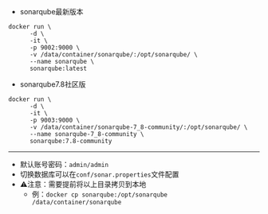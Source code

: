 - sonarqube最新版本
```
docker run \
      -d \
      -it \
      -p 9002:9000 \
      -v /data/container/sonarqube/:/opt/sonarqube/ \
      --name sonarqube \
      sonarqube:latest
```

- sonarqube7.8社区版
```
docker run \
      -d \
      -it \
      -p 9003:9000 \
      -v /data/container/sonarqube-7_8-community/:/opt/sonarqube/ \
      --name sonarqube-7_8-community \
      sonarqube:7.8-community
```

***

- 默认账号密码：`admin/admin`
- 切换数据库可以在`conf/sonar.properties`文件配置
- ⚠️注意：需要提前将以上目录拷贝到本地
  - 例：`docker cp sonarqube:/opt/sonarqube /data/container/sonarqube`

